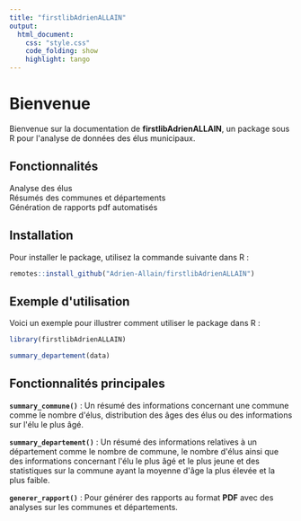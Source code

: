 ```yaml
---
title: "firstlibAdrienALLAIN"
output:
  html_document:
    css: "style.css"
    code_folding: show
    highlight: tango
---
```



<!-- badges: start -->
<!-- badges: end -->

# Bienvenue

Bienvenue sur la documentation de **firstlibAdrienALLAIN**, un package sous R pour l'analyse de données des élus municipaux.


## Fonctionnalités 

<div class="bubble">Analyse des élus</div> 
<div class="bubble">Résumés des communes et départements</div> 
<div class="bubble">Génération de rapports pdf automatisés</div>


## Installation

Pour installer le package, utilisez la commande suivante dans R :
``` r
remotes::install_github("Adrien-Allain/firstlibAdrienALLAIN")
```

## Exemple d'utilisation 

Voici un exemple pour illustrer comment utiliser le package dans R : 
``` r
library(firstlibAdrienALLAIN)

summary_departement(data)
```

## Fonctionnalités principales

**`summary_commune()`** : Un résumé des informations concernant une commune comme le nombre d'élus, distribution des âges des élus ou des informations sur l'élu le plus âgé.

**`summary_departement()`** : Un résumé des informations relatives à un département comme le nombre de commune, le nombre d'élus ainsi que des informations concernant l'élu le plus âgé et le plus jeune et des statistiques sur la commune ayant la moyenne d'âge la plus élevée et la plus faible.

**`generer_rapport()`** : Pour générer des rapports au format **PDF** avec des analyses sur les communes et départements.






